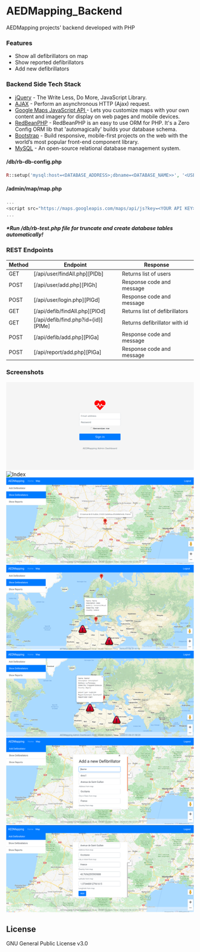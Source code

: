 # AEDMapping_Backend


AEDMapping projects' backend developed with PHP

### Features

  - Show all defibrillators on map
  - Show reported defibrillators
  - Add new defibrillators


### Backend Side Tech Stack

* [jQuery](https://jquery.com/) - The Write Less, Do More, JavaScript Library.
* [AJAX](https://api.jquery.com/jquery.ajax/) - Perform an asynchronous HTTP (Ajax) request.
* [Google Maps JavaScript API ](https://developers.google.com/maps/documentation/javascript/tutorial) - Lets you customize maps with your own content and imagery for display on web pages and mobile devices.
* [RedBeanPHP](https://www.redbeanphp.com/) - RedBeanPHP is an easy to use ORM for PHP. It's a Zero Config ORM lib that 'automagically' builds your database schema. 
* [Bootstrap](https://getbootstrap.com/) - Build responsive, mobile-first projects on the web with the world’s most popular front-end component library.
* [MySQL](https://www.mysql.com/) - An open-source relational database management system.

#### /db/rb-db-config.php
```php
R::setup('mysql:host=<DATABASE_ADDRESS>;dbname=<DATABASE_NAME>>', '<USERNAME>', '<PASSWORD>');
```
#### /admin/map/map.php
```javascript
...
<script src="https://maps.googleapis.com/maps/api/js?key=<YOUR API KEY>4&callback=initMap" async defer></script>
...
```
##### *Run /db/rb-test.php file for truncate and create database tables automatically! 

### REST Endpoints

| Method | Endpoint | Response |
| ------ | ------ | ------ |
| GET | [/api/user/findAll.php][PlDb] | Returns list of users |
| POST | [/api/user/add.php][PlGh] | Response code and message |
| POST | [/api/user/login.php][PlGd] | Response code and message |
| GET | [/api/defib/findAll.php][PlOd] | Returns list of defibrillators |
| GET | [/api/defib/find.php?id={id}][PlMe] | Returns defibrillator with id |
| POST | [/api/defib/add.php][PlGa] | Response code and message
| POST | [/api/report/add.php][PlGa] | Response code and message

### Screenshots

![Sign In](/images/signin.png)
![Index](/images/index.png)
![Onclick](/images/onclick.png)
![Show Defibrillator](/images/showdefib.png)
![Show Defibrillator with Reports](/images/showdefibwithreport.png)
![Add Defibrillator1](/images/addanewdefib1.png)
![Add Defibrillator2](/images/addanewdefib2.png)


License
----

GNU General Public License v3.0

